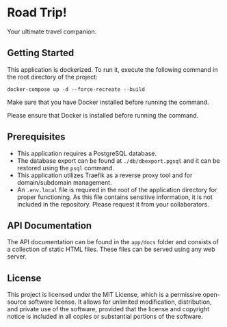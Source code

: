 # Road Trip!

Your ultimate travel companion.

## Getting Started

This application is dockerized. To run it, execute the following command in the root directory of the project:

`docker-compose up -d --force-recreate --build`

Make sure that you have Docker installed before running the command.

Please ensure that Docker is installed before running the command.

## Prerequisites

- This application requires a PostgreSQL database.
- The database export can be found at `./db/dbexport.pgsql` and it can be restored using the `psql` command.
- This application utilizes Traefik as a reverse proxy tool and for domain/subdomain management.
- An `.env.local` file is required in the root of the application directory for proper functioning. As this file contains sensitive information, it is not included in the repository. Please request it from your collaborators.

## API Documentation

The API documentation can be found in the `app/docs` folder and consists of a collection of static HTML files. These files can be served using any web server.

## License

This project is licensed under the MIT License, which is a permissive open-source software license. It allows for unlimited modification, distribution, and private use of the software, provided that the license and copyright notice is included in all copies or substantial portions of the software.
